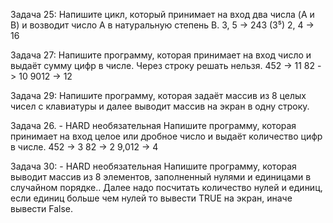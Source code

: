 Задача 25: Напишите цикл, который принимает на вход два числа (A и B) и возводит число A в натуральную степень B.
3, 5 -> 243 (3⁵)
2, 4 -> 16

Задача 27: Напишите программу, которая принимает на вход число и выдаёт сумму цифр в числе. Через строку решать нельзя.
452 -> 11
82 -> 10
9012 -> 12

Задача 29: Напишите программу, которая задаёт массив из 8 целых чисел с клавиатуры и далее выводит массив на экран в одну строку.

Задача 26. - HARD необязательная Напишите программу, которая принимает на вход целое или дробное число и выдаёт количество цифр в числе.
452 -> 3
82 -> 2
9,012 -> 4

Задача 30: - HARD необязательная Напишите программу, которая выводит массив из 8 элементов, заполненный нулями и единицами в случайном порядке.. Далее надо посчитать количество нулей и единиц, если единиц больше чем нулей то вывести TRUE на экран, иначе вывести False.